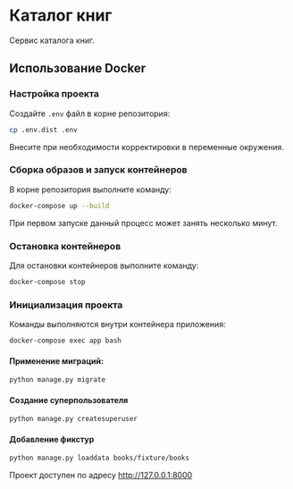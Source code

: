 # Каталог книг

Сервис каталога книг.

## Использование Docker

### Настройка проекта

Создайте `.env` файл в корне репозитория:

```bash
cp .env.dist .env
```

Внесите при необходимости корректировки в переменные окружения.

### Сборка образов и запуск контейнеров

В корне репозитория выполните команду:

```bash
docker-compose up --build
```

При первом запуске данный процесс может занять несколько минут.

### Остановка контейнеров

Для остановки контейнеров выполните команду:

```bash
docker-compose stop
```

### Инициализация проекта

Команды выполняются внутри контейнера приложения:

```bash
docker-compose exec app bash
```

#### Применение миграций:

```bash
python manage.py migrate
```


#### Создание суперпользователя

```bash
python manage.py createsuperuser
```

#### Добавление фикстур

```bash
python manage.py loaddata books/fixture/books
```

Проект доступен по адресу http://127.0.0.1:8000

